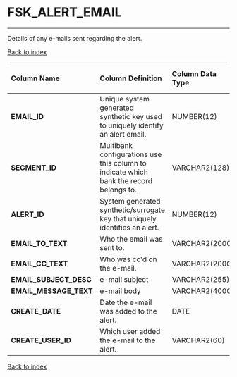 # FSK_ALERT_EMAIL

---

Details of any e-mails sent regarding the alert.

[Back to index](./index.md)

| Column Name            | Column Definition                                                                      | Column Data Type   | Column Null Option   | PK   | FK   |
|:-----------------------|:---------------------------------------------------------------------------------------|:-------------------|:---------------------|:-----|:-----|
| **EMAIL_ID**           | Unique system generated synthetic key used to uniquely identify an alert email.        | NUMBER(12)         | Not Null             | Yes  | No   |
| **SEGMENT_ID**         | Multibank configurations use this column to indicate which bank the record belongs to. | VARCHAR2(128)      | Not Null             | No   | Yes  |
| **ALERT_ID**           | System generated synthetic/surrogate key that uniquely identifies an alert.            | NUMBER(12)         | Not Null             | No   | Yes  |
| **EMAIL_TO_TEXT**      | Who the email was sent to.                                                             | VARCHAR2(2000)     | Not Null             | No   | No   |
| **EMAIL_CC_TEXT**      | Who was cc'd on the e-mail.                                                            | VARCHAR2(2000)     | Null                 | No   | No   |
| **EMAIL_SUBJECT_DESC** | e-mail subject                                                                         | VARCHAR2(255)      | Null                 | No   | No   |
| **EMAIL_MESSAGE_TEXT** | e-mail body                                                                            | VARCHAR2(4000)     | Null                 | No   | No   |
| **CREATE_DATE**        | Date the e-mail was added to the alert.                                                | DATE               | Not Null             | No   | No   |
| **CREATE_USER_ID**     | Which user added the e-mail to the alert.                                              | VARCHAR2(60)       | Not Null             | No   | No   |

[Back to index](./index.md)